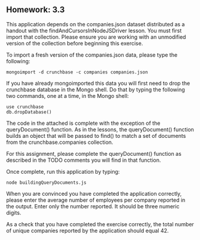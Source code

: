 ## Homework: 3.3

This application depends on the companies.json dataset distributed as a handout with the findAndCursorsInNodeJSDriver lesson. You must first import that collection. Please ensure you are working with an unmodified version of the collection before beginning this exercise.

To import a fresh version of the companies.json data, please type the following:

    mongoimport -d crunchbase -c companies companies.json

If you have already mongoimported this data you will first need to drop the crunchbase database in the Mongo shell. Do that by typing the following two commands, one at a time, in the Mongo shell:

    use crunchbase
    db.dropDatabase()

The code in the attached is complete with the exception of the queryDocument() function. As in the lessons, the queryDocument() function builds an object that will be passed to find() to match a set of documents from the crunchbase.companies collection.

For this assignment, please complete the queryDocument() function as described in the TODO comments you will find in that function.

Once complete, run this application by typing:

    node buildingQueryDocuments.js
    
When you are convinced you have completed the application correctly, please enter the average number of employees per company reported in the output. Enter only the number reported. It should be three numeric digits.

As a check that you have completed the exercise correctly, the total number of unique companies reported by the application should equal 42.
